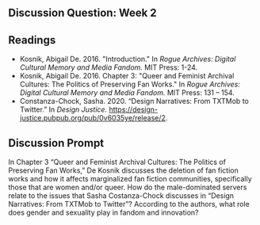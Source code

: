 ## Discussion Question: Week 2 

## Readings 

- Kosnik, Abigail De. 2016. "Introduction." In *Rogue Archives: Digital Cultural Memory and Media Fandom.* MIT Press: 1-24.
- Kosnik, Abigail De. 2016. Chapter 3: "Queer and Feminist Archival Cultures: The Politics of Preserving Fan Works." In *Rogue Archives: Digital Cultural Memory and Media Fandom.* MIT Press: 131 – 154.
- Constanza-Chock, Sasha. 2020. “Design Narratives: From TXTMob to Twitter.” In *Design Justice.* https://design-justice.pubpub.org/pub/0v6035ye/release/2.


## Discussion Prompt

In Chapter 3 “Queer and Feminist Archival Cultures: The Politics of Preserving Fan Works,” De Kosnik discusses the deletion of fan fiction works and how it affects marginalized fan fiction communities, specifically those that are women and/or queer. How do the male-dominated servers relate to the issues that Sasha Costanza-Chock discusses in “Design Narratives: From TXTMob to Twitter”? According to the authors, what role does gender and sexuality play in fandom and innovation? 
